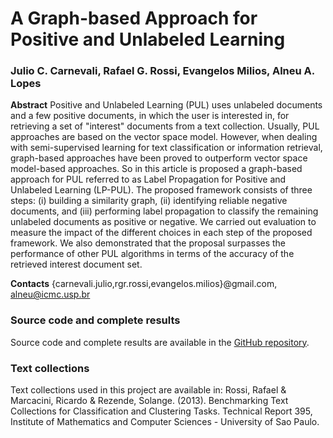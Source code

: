 <h1> A Graph-based Approach for Positive and Unlabeled Learning</h1>

<h3> Julio C. Carnevali, Rafael G. Rossi, Evangelos Milios, Alneu A. Lopes</h3>

<strong>Abstract</strong> Positive and Unlabeled Learning (PUL) uses unlabeled documents and a few positive documents, in which the user is interested in, for retrieving a set of "interest" documents from a text collection. Usually, PUL approaches are based on the vector space model. However, when dealing with semi-supervised learning for text classification or information retrieval, graph-based approaches have been proved to outperform vector space model-based approaches. So in this article is proposed a graph-based approach for PUL referred to as Label Propagation for Positive and Unlabeled Learning (LP-PUL). The proposed framework consists of three steps: (i) building a similarity graph, (ii) identifying reliable negative documents, and (iii) performing label propagation to classify the remaining unlabeled documents as positive or negative. We carried out evaluation to measure the impact of the different choices in each step of the proposed framework. We also demonstrated that the proposal surpasses the performance of other PUL algorithms in terms of the accuracy of the retrieved interest document set.

<strong>Contacts</strong> {carnevali.julio,rgr.rossi,evangelos.milios}@gmail.com, alneu@icmc.usp.br

<h3>Source code and complete results</h3>
Source code and complete results are available in the <a href="https://github.com/juliocarnevali/lp-pul">GitHub repository</a>.

<h3>Text collections</h3>
Text collections used in this project are available in:
Rossi, Rafael & Marcacini, Ricardo & Rezende, Solange. (2013). Benchmarking Text Collections for Classification and Clustering Tasks. Technical Report 395, Institute of Mathematics and Computer Sciences - University of Sao Paulo.
